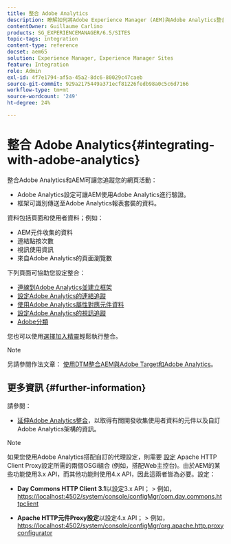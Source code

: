 ```yaml
---
title: 整合 Adobe Analytics
description: 瞭解如何將Adobe Experience Manager (AEM)與Adobe Analytics整合。
contentOwner: Guillaume Carlino
products: SG_EXPERIENCEMANAGER/6.5/SITES
topic-tags: integration
content-type: reference
docset: aem65
solution: Experience Manager, Experience Manager Sites
feature: Integration
role: Admin
exl-id: 4f7e1794-af5a-45a2-8dc6-80029c47caeb
source-git-commit: 929a2175449a371ecf81226fedb98a0c5c6d7166
workflow-type: tm+mt
source-wordcount: '249'
ht-degree: 24%

---
```


# 整合 Adobe Analytics{#integrating-with-adobe-analytics}

整合Adobe Analytics和AEM可讓您追蹤您的網頁活動：

* Adobe Analytics設定可讓AEM使用Adobe Analytics進行驗證。
* 框架可識別傳送至Adobe Analytics報表套裝的資料。

資料包括頁面和使用者資料；例如：

* AEM元件收集的資料
* 連結點按次數
* 視訊使用資訊
* 來自Adobe Analytics的頁面瀏覽數

下列頁面可協助您設定整合：

* [連線到Adobe Analytics並建立框架](/help/sites-administering/adobeanalytics-connect.md)
* [設定Adobe Analytics的連結追蹤](/help/sites-administering/adobeanalytics-link.md)
* [使用Adobe Analytics屬性對應元件資料](/help/sites-administering/adobeanalytics-mapping.md)
* [設定Adobe Analytics的視訊追蹤](/help/sites-administering/adobeanalytics-video.md)
* [Adobe分類](/help/sites-administering/adobeanalytics-classifications.md)

您也可以使用[選擇加入精靈](/help/sites-administering/opt-in.md)輕鬆執行整合。

>[!NOTE]
>
>另請參閱作法文章： [使用DTM整合AEM與Adobe Target和Adobe Analytics](https://helpx.adobe.com/experience-manager/using/integrate-digital-marketing-solutions.html)。

## 更多資訊 {#further-information}

請參閱：

* [延伸Adobe Analytics整合](/help/sites-developing/extending-analytics.md)，以取得有關開發收集使用者資料的元件以及自訂Adobe Analytics架構的資訊。

>[!NOTE]
>
>如果您使用Adobe Analytics搭配自訂的代理設定，則需要 [設定](/help/sites-deploying/configuring-osgi.md) Apache HTTP Client **&#x200B;**&#x200B;Proxy設定所需的兩個OSGi組合 (例如，搭配Web主控台)。由於AEM的某些功能使用3.x API，而其他功能則使用4.x API，因此這兩者皆為必要。設定：
>
>* **Day Commons HTTP Client 3.1**&#x200B;以設定3.x API；
>  &#x200B;>  例如，[https://localhost:4502/system/console/configMgr/com.day.commons.httpclient](https://localhost:4502/system/console/configMgr/com.day.commons.httpclient)
>
>* **Apache HTTP元件Proxy設定**&#x200B;以設定4.x API；
>  &#x200B;>  例如，[https://localhost:4502/system/console/configMgr/org.apache.http.proxyconfigurator](https://localhost:4502/system/console/configMgr/org.apache.http.proxyconfigurator)
>
